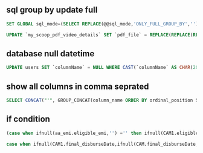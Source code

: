 ## sql group by update  full
```sql
SET GLOBAL sql_mode=(SELECT REPLACE(@@sql_mode,'ONLY_FULL_GROUP_BY',''))

UPDATE `my_scoop_pdf_video_details` SET `pdf_file` = REPLACE(REPLACE(REPLACE(`pdf_file`, ' ', ''), '\t', ''), '\n', '')
```

## database null datetime

```sql
UPDATE users SET `columnName` = NULL WHERE CAST(`columnName` AS CHAR(20)) = '0000-00-00 00:00:00'
````

## show all columns in comma seprated
```sql
SELECT CONCAT("'", GROUP_CONCAT(column_name ORDER BY ordinal_position SEPARATOR "', '"), "'") AS columns FROM information_schema.columns WHERE table_schema = 'coinlend_prod_lendingplate' AND table_name = 'aa_emi_details';
```
## if condition
```sql
(case when ifnull(aa_emi.eligible_emi,'') ='' then ifnull(CAM1.eligible_emi,CAM.eligible_emi) else aa_emi.eligible_emi end) as  eligible_emi,
```
```sql
case when ifnull(CAM1.final_disburseDate,ifnull(CAM.final_disburseDate,'')) ='' then '' else DATE_FORMAT(ifnull(CAM1.final_disburseDate,CAM.final_disburseDate), "%d-%m-%Y") end  as lead_final_disbursed_date
```
